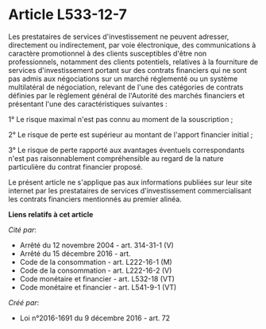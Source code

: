 # Article L533-12-7

Les prestataires de services d'investissement ne peuvent adresser, directement ou indirectement, par voie électronique, des
communications à caractère promotionnel à des clients susceptibles d'être non professionnels, notamment des clients
potentiels, relatives à la fourniture de services d'investissement portant sur des contrats financiers qui ne sont pas admis
aux négociations sur un marché réglementé ou un système multilatéral de négociation, relevant de l'une des catégories de
contrats définies par le règlement général de l'Autorité des marchés financiers et présentant l'une des caractéristiques
suivantes :

1° Le risque maximal n'est pas connu au moment de la souscription ;

2° Le risque de perte est supérieur au montant de l'apport financier initial ;

3° Le risque de perte rapporté aux avantages éventuels correspondants n'est pas raisonnablement compréhensible au regard de
la nature particulière du contrat financier proposé.

Le présent article ne s'applique pas aux informations publiées sur leur site internet par les prestataires de services
d'investissement commercialisant les contrats financiers mentionnés au premier alinéa.

**Liens relatifs à cet article**

_Cité par_:

  - Arrêté du 12 novembre 2004 - art. 314-31-1 (V)
  - Arrêté du 15 décembre 2016 - art.
  - Code de la consommation - art. L222-16-1 (M)
  - Code de la consommation - art. L222-16-2 (V)
  - Code monétaire et financier - art. L532-18 (VT)
  - Code monétaire et financier - art. L541-9-1 (VT)

_Créé par_:

  - Loi n°2016-1691 du 9 décembre 2016 - art. 72
